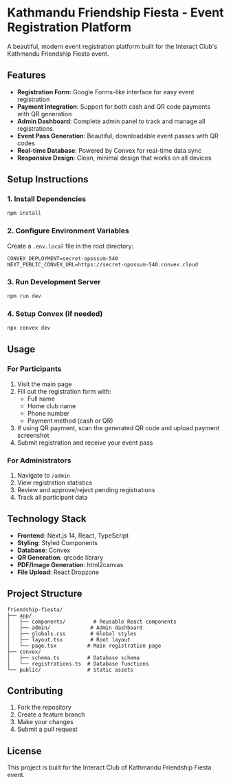 # Kathmandu Friendship Fiesta - Event Registration Platform

A beautiful, modern event registration platform built for the Interact Club's Kathmandu Friendship Fiesta event.

## Features

- **Registration Form**: Google Forms-like interface for easy event registration
- **Payment Integration**: Support for both cash and QR code payments with QR generation
- **Admin Dashboard**: Complete admin panel to track and manage all registrations
- **Event Pass Generation**: Beautiful, downloadable event passes with QR codes
- **Real-time Database**: Powered by Convex for real-time data sync
- **Responsive Design**: Clean, minimal design that works on all devices

## Setup Instructions

### 1. Install Dependencies
```bash
npm install
```

### 2. Configure Environment Variables
Create a `.env.local` file in the root directory:
```
CONVEX_DEPLOYMENT=secret-opossum-540
NEXT_PUBLIC_CONVEX_URL=https://secret-opossum-540.convex.cloud
```

### 3. Run Development Server
```bash
npm run dev
```

### 4. Setup Convex (if needed)
```bash
npx convex dev
```

## Usage

### For Participants
1. Visit the main page
2. Fill out the registration form with:
   - Full name
   - Home club name
   - Phone number
   - Payment method (cash or QR)
3. If using QR payment, scan the generated QR code and upload payment screenshot
4. Submit registration and receive your event pass

### For Administrators
1. Navigate to `/admin`
2. View registration statistics
3. Review and approve/reject pending registrations
4. Track all participant data

## Technology Stack

- **Frontend**: Next.js 14, React, TypeScript
- **Styling**: Styled Components
- **Database**: Convex
- **QR Generation**: qrcode library
- **PDF/Image Generation**: html2canvas
- **File Upload**: React Dropzone

## Project Structure

```
friendship-fiesta/
├── app/
│   ├── components/         # Reusable React components
│   ├── admin/             # Admin dashboard
│   ├── globals.css        # Global styles
│   ├── layout.tsx         # Root layout
│   └── page.tsx          # Main registration page
├── convex/
│   ├── schema.ts         # Database schema
│   └── registrations.ts  # Database functions
└── public/               # Static assets
```

## Contributing

1. Fork the repository
2. Create a feature branch
3. Make your changes
4. Submit a pull request

## License

This project is built for the Interact Club of Kathmandu Friendship Fiesta event.
